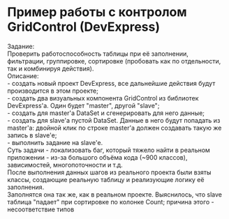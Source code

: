 <h1>Пример работы с контролом GridControl (DevExpress)</h1>
Задание:<br>
Проверить работоспособность таблицы при её заполнении, фильтрации, группировке, сортировке (пробовать как по отдельности, так и комбинируя действия).<br>
Описание:<br>
- создать новый проект DevExpress, все дальнейшие действия будут производится в этом проекте;<br>
- создать два визуальных компонента GridControl из библиотек DevExpress'а. Один будет "master", другой "slave";<br>
- создать для master'а DataSet и сгенерировать для него данные;<br>
- создать для slave'а пустой DataSet. Данные в него будут попадать из master'а: двойной клик по строке master'a должен создавать такую же запись в slave'е;<br>
- выполнить задание на slave'е.<br>
Суть задачи - локализовать баг, который тяжело найти в реальном приложении - из-за большого объёма кода (~900 классов), зависимостей, многопоточности и т.д.<br>
После выполнения данных шагов из реального проекта были взяты классы, создающие реальную таблицу и реализующие логику её заполнения.<br>
Заполнятся она так же, как в реальном проекте. Выяснилось, что slave таблица "падает" при сортировке по колонке Count; причина этого - несоответствие типов
